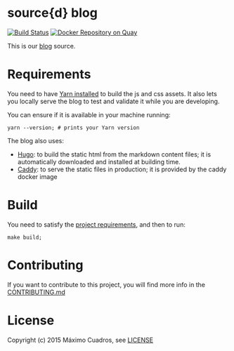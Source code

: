 # source{d} blog
[![Build Status](https://drone.srcd.host/api/badges/src-d/landing/status.svg)](https://drone.srcd.host/src-d/landing)
[![Docker Repository on Quay](https://quay.io/repository/srcd/blog/status "Docker Repository on Quay")](https://quay.io/repository/srcd/blog)

This is our [blog](https://blog.sourced.tech) source.

# Requirements

You need to have [Yarn installed](https://yarnpkg.com/en/docs/install) to build the js and css assets. It also lets you locally serve the blog to test and validate it while you are developing.

You can ensure if it is available in your machine running:
```shell
yarn --version; # prints your Yarn version
```

The blog also uses:
- [Hugo](http://gohugo.io): to build the static html from the markdown content files; it is automatically downloaded and installed at building time.
- [Caddy](https://caddyserver.com): to serve the static files in production; it is provided by the caddy docker image

# Build

You need to satisfy the [project requirements](#requirements), and then to run:

```shell
make build;
```

# Contributing

If you want to contribute to this project, you will find more info in the [CONTRIBUTING.md](CONTRIBUTING.md)

# License

Copyright (c) 2015 Máximo Cuadros, see [LICENSE](LICENSE)